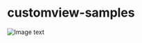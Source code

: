# customview-samples
![Image text](https://raw.githubusercontent.com/hyhdy/customview-samples/master/img-folder/QQ%E6%88%AA%E5%9B%BE20180918233537.png)
